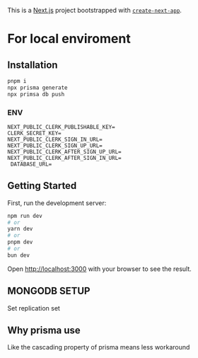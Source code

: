 This is a [Next.js](https://nextjs.org) project bootstrapped with [`create-next-app`](https://nextjs.org/docs/app/api-reference/cli/create-next-app).
# For local enviroment
## Installation

```bash
pnpm i
npx prisma generate
npx primsa db push

```

### ENV
```
NEXT_PUBLIC_CLERK_PUBLISHABLE_KEY=
CLERK_SECRET_KEY=
NEXT_PUBLIC_CLERK_SIGN_IN_URL=
NEXT_PUBLIC_CLERK_SIGN_UP_URL=
NEXT_PUBLIC_CLERK_AFTER_SIGN_UP_URL=
NEXT_PUBLIC_CLERK_AFTER_SIGN_IN_URL=
 DATABASE_URL=

```
## Getting Started

First, run the development server:

```bash
npm run dev
# or
yarn dev
# or
pnpm dev
# or
bun dev
```

Open [http://localhost:3000](http://localhost:3000) with your browser to see the result.

## MONGODB SETUP
Set replication set

## Why prisma use
Like the cascading property of prisma means less workaround




